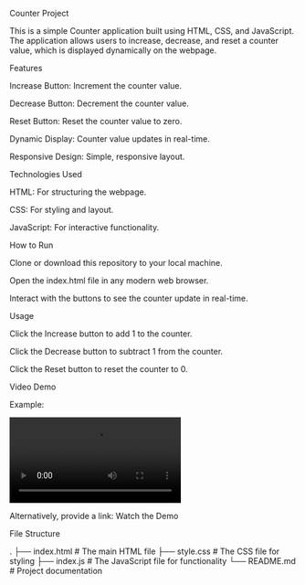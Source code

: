 Counter Project

This is a simple Counter application built using HTML, CSS, and JavaScript. The application allows users to increase, decrease, and reset a counter value, which is displayed dynamically on the webpage.

Features

Increase Button: Increment the counter value.

Decrease Button: Decrement the counter value.

Reset Button: Reset the counter value to zero.

Dynamic Display: Counter value updates in real-time.

Responsive Design: Simple, responsive layout.

Technologies Used

HTML: For structuring the webpage.

CSS: For styling and layout.

JavaScript: For interactive functionality.

How to Run

Clone or download this repository to your local machine.

Open the index.html file in any modern web browser.

Interact with the buttons to see the counter update in real-time.

Usage

Click the Increase button to add 1 to the counter.

Click the Decrease button to subtract 1 from the counter.

Click the Reset button to reset the counter to 0.

Video Demo

Example:

<video controls>
  <source src="./video/demo.webm">
</video>

Alternatively, provide a link:
Watch the Demo

File Structure

.
├── index.html # The main HTML file
├── style.css # The CSS file for styling
├── index.js # The JavaScript file for functionality
└── README.md # Project documentation

